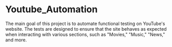 # Youtube_Automation
The main goal of this project is to automate functional testing on YouTube's website. The tests are designed to ensure that the site behaves as expected when interacting with various sections, such as "Movies," "Music," "News," and more.
